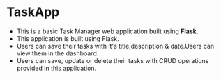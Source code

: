# TaskApp
- This is a basic Task Manager web application built using **Flask**. <br>
- This application is built using Flask.<br>
- Users can save their tasks with it's title,description & date.Users can view them in the dashboard.<br>
- Users can save, update or delete their tasks with CRUD operations provided in this application.<br>

